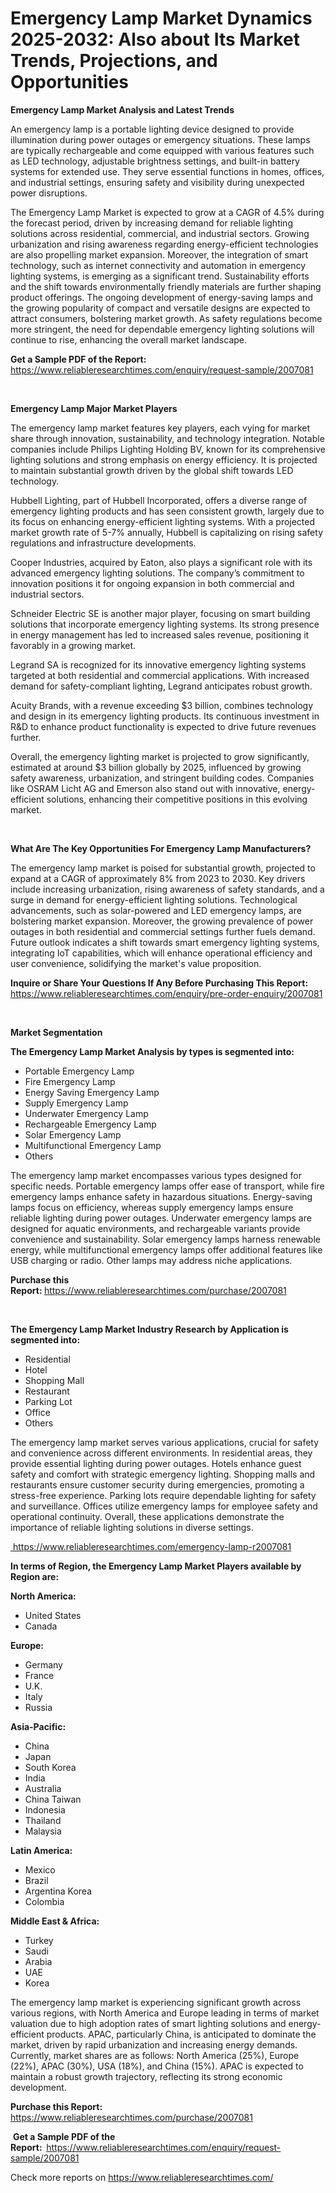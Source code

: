 <p><h1>Emergency Lamp Market Dynamics 2025-2032: Also about Its Market Trends, Projections, and Opportunities</h1></p><p><strong>Emergency Lamp Market Analysis and Latest Trends</strong></p>
<p><p>An emergency lamp is a portable lighting device designed to provide illumination during power outages or emergency situations. These lamps are typically rechargeable and come equipped with various features such as LED technology, adjustable brightness settings, and built-in battery systems for extended use. They serve essential functions in homes, offices, and industrial settings, ensuring safety and visibility during unexpected power disruptions.</p><p>The Emergency Lamp Market is expected to grow at a CAGR of 4.5% during the forecast period, driven by increasing demand for reliable lighting solutions across residential, commercial, and industrial sectors. Growing urbanization and rising awareness regarding energy-efficient technologies are also propelling market expansion. Moreover, the integration of smart technology, such as internet connectivity and automation in emergency lighting systems, is emerging as a significant trend. Sustainability efforts and the shift towards environmentally friendly materials are further shaping product offerings. The ongoing development of energy-saving lamps and the growing popularity of compact and versatile designs are expected to attract consumers, bolstering market growth. As safety regulations become more stringent, the need for dependable emergency lighting solutions will continue to rise, enhancing the overall market landscape.</p></p>
<p><strong>Get a Sample PDF of the Report:&nbsp;</strong> <a href="https://www.reliableresearchtimes.com/enquiry/request-sample/2007081?utm_campaign=2237&utm_medium=2&utm_source=Github&utm_content=ia&utm_term=04042025&utm_id=emergency-lamp">https://www.reliableresearchtimes.com/enquiry/request-sample/2007081</a></p>
<p>&nbsp;</p>
<p><strong>Emergency Lamp Major Market Players</strong></p>
<p><p>The emergency lamp market features key players, each vying for market share through innovation, sustainability, and technology integration. Notable companies include Philips Lighting Holding BV, known for its comprehensive lighting solutions and strong emphasis on energy efficiency. It is projected to maintain substantial growth driven by the global shift towards LED technology.</p><p>Hubbell Lighting, part of Hubbell Incorporated, offers a diverse range of emergency lighting products and has seen consistent growth, largely due to its focus on enhancing energy-efficient lighting systems. With a projected market growth rate of 5-7% annually, Hubbell is capitalizing on rising safety regulations and infrastructure developments.</p><p>Cooper Industries, acquired by Eaton, also plays a significant role with its advanced emergency lighting solutions. The company’s commitment to innovation positions it for ongoing expansion in both commercial and industrial sectors.</p><p>Schneider Electric SE is another major player, focusing on smart building solutions that incorporate emergency lighting systems. Its strong presence in energy management has led to increased sales revenue, positioning it favorably in a growing market.</p><p>Legrand SA is recognized for its innovative emergency lighting systems targeted at both residential and commercial applications. With increased demand for safety-compliant lighting, Legrand anticipates robust growth.</p><p>Acuity Brands, with a revenue exceeding $3 billion, combines technology and design in its emergency lighting products. Its continuous investment in R&D to enhance product functionality is expected to drive future revenues further.</p><p>Overall, the emergency lighting market is projected to grow significantly, estimated at around $3 billion globally by 2025, influenced by growing safety awareness, urbanization, and stringent building codes. Companies like OSRAM Licht AG and Emerson also stand out with innovative, energy-efficient solutions, enhancing their competitive positions in this evolving market.</p></p>
<p>&nbsp;</p>
<p><strong>What Are The Key Opportunities For Emergency Lamp Manufacturers?</strong></p>
<p><p>The emergency lamp market is poised for substantial growth, projected to expand at a CAGR of approximately 8% from 2023 to 2030. Key drivers include increasing urbanization, rising awareness of safety standards, and a surge in demand for energy-efficient lighting solutions. Technological advancements, such as solar-powered and LED emergency lamps, are bolstering market expansion. Moreover, the growing prevalence of power outages in both residential and commercial settings further fuels demand. Future outlook indicates a shift towards smart emergency lighting systems, integrating IoT capabilities, which will enhance operational efficiency and user convenience, solidifying the market's value proposition.</p></p>
<p><strong>Inquire or Share Your Questions If Any Before Purchasing This Report:</strong> <a href="https://www.reliableresearchtimes.com/enquiry/pre-order-enquiry/2007081?utm_campaign=2237&utm_medium=2&utm_source=Github&utm_content=ia&utm_term=04042025&utm_id=emergency-lamp">https://www.reliableresearchtimes.com/enquiry/pre-order-enquiry/2007081</a></p>
<p>&nbsp;</p>
<p><strong>Market Segmentation</strong></p>
<p><strong>The Emergency Lamp Market Analysis by types is segmented into:</strong></p>
<p><ul><li>Portable Emergency Lamp</li><li>Fire Emergency Lamp</li><li>Energy Saving Emergency Lamp</li><li>Supply Emergency Lamp</li><li>Underwater Emergency Lamp</li><li>Rechargeable Emergency Lamp</li><li>Solar Emergency Lamp</li><li>Multifunctional Emergency Lamp</li><li>Others</li></ul></p>
<p><p>The emergency lamp market encompasses various types designed for specific needs. Portable emergency lamps offer ease of transport, while fire emergency lamps enhance safety in hazardous situations. Energy-saving lamps focus on efficiency, whereas supply emergency lamps ensure reliable lighting during power outages. Underwater emergency lamps are designed for aquatic environments, and rechargeable variants provide convenience and sustainability. Solar emergency lamps harness renewable energy, while multifunctional emergency lamps offer additional features like USB charging or radio. Other lamps may address niche applications.</p></p>
<p><strong>Purchase this Report:&nbsp;</strong><a href="https://www.reliableresearchtimes.com/purchase/2007081?utm_campaign=2237&utm_medium=2&utm_source=Github&utm_content=ia&utm_term=04042025&utm_id=emergency-lamp">https://www.reliableresearchtimes.com/purchase/2007081</a></p>
<p>&nbsp;</p>
<p><strong>The Emergency Lamp Market Industry Research by Application is segmented into:</strong></p>
<p><ul><li>Residential</li><li>Hotel</li><li>Shopping Mall</li><li>Restaurant</li><li>Parking Lot</li><li>Office</li><li>Others</li></ul></p>
<p><p>The emergency lamp market serves various applications, crucial for safety and convenience across different environments. In residential areas, they provide essential lighting during power outages. Hotels enhance guest safety and comfort with strategic emergency lighting. Shopping malls and restaurants ensure customer security during emergencies, promoting a stress-free experience. Parking lots require dependable lighting for safety and surveillance. Offices utilize emergency lamps for employee safety and operational continuity. Overall, these applications demonstrate the importance of reliable lighting solutions in diverse settings.</p></p>
<p><a href="https://www.reliableresearchtimes.com/emergency-lamp-r2007081?utm_campaign=2237&utm_medium=2&utm_source=Github&utm_content=ia&utm_term=04042025&utm_id=emergency-lamp">&nbsp;https://www.reliableresearchtimes.com/emergency-lamp-r2007081</a></p>
<p><strong>In terms of Region, the Emergency Lamp Market Players available by Region are:</strong></p>
<p>
    <p> <strong> North America: </strong>
        <ul>
            <li>United States</li>
            <li>Canada</li>
        </ul>
        </p> 
    <p> <strong> Europe: </strong>
        <ul>
            <li>Germany</li>
            <li>France</li>
            <li>U.K.</li>
            <li>Italy</li>
            <li>Russia</li>
        </ul>
        </p> 
    <p> <strong> Asia-Pacific: </strong>
        <ul>
            <li>China</li>
            <li>Japan</li>
            <li>South Korea</li>
            <li>India</li>
            <li>Australia</li>
            <li>China Taiwan</li>
            <li>Indonesia</li>
            <li>Thailand</li>
            <li>Malaysia</li>
        </ul>
        </p> 
    <p> <strong> Latin America: </strong>
        <ul>
            <li>Mexico</li>
            <li>Brazil</li>
            <li>Argentina Korea</li>
            <li>Colombia</li>
        </ul>
        </p> 
    <p> <strong> Middle East & Africa: </strong>
        <ul>
            <li>Turkey</li>
            <li>Saudi</li>
            <li>Arabia</li>
            <li>UAE</li>
            <li>Korea</li>
        </ul>
    </p>
    </p>
<p><p>The emergency lamp market is experiencing significant growth across various regions, with North America and Europe leading in terms of market valuation due to high adoption rates of smart lighting solutions and energy-efficient products. APAC, particularly China, is anticipated to dominate the market, driven by rapid urbanization and increasing energy demands. Currently, market shares are as follows: North America (25%), Europe (22%), APAC (30%), USA (18%), and China (15%). APAC is expected to maintain a robust growth trajectory, reflecting its strong economic development.</p></p>
<p><strong>Purchase this Report: </strong><a href="https://www.reliableresearchtimes.com/purchase/2007081?utm_campaign=2237&utm_medium=2&utm_source=Github&utm_content=ia&utm_term=04042025&utm_id=emergency-lamp">https://www.reliableresearchtimes.com/purchase/2007081</a></p>
<p>&nbsp;<strong>Get a Sample PDF of the Report:&nbsp;&nbsp;</strong><a href="https://www.reliableresearchtimes.com/enquiry/request-sample/2007081?utm_campaign=2237&utm_medium=2&utm_source=Github&utm_content=ia&utm_term=04042025&utm_id=emergency-lamp">https://www.reliableresearchtimes.com/enquiry/request-sample/2007081</a></p>
<p><strong></strong></p>
<p>Check more reports on <a href="https://www.reliableresearchtimes.com/?utm_campaign=2237&utm_medium=2&utm_source=Github&utm_content=ia&utm_term=04042025&utm_id=emergency-lamp">https://www.reliableresearchtimes.com/</a></p>